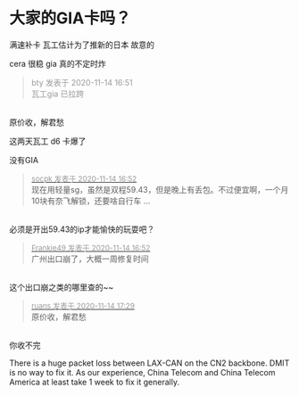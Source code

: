 # 大家的GIA卡吗？


满速补卡 瓦工估计为了推新的日本 故意的

cera 很稳 gia 真的不定时炸

<div class="quote"><blockquote><font color="#999999">bty 发表于 2020-11-14 16:51</font><br />
<font color="#999999">瓦工gia 已拉跨</font></blockquote></div><br />
原价收，解君愁

这两天瓦工 d6 卡爆了

没有GIA

<div class="quote"><blockquote><font size="2"><a href="https://www.hostloc.com/forum.php?mod=redirect&amp;goto=findpost&amp;pid=9453752&amp;ptid=766666" target="_blank"><font color="#999999">socpk 发表于 2020-11-14 16:52</font></a></font><br />
现在用轻量sg，虽然是双程59.43，但是晚上有丢包。不过便宜啊，一个月10块有奈飞解锁，还要啥自行车 ...</blockquote></div><br />
必须是开出59.43的ip才能愉快的玩耍吧？

<div class="quote"><blockquote><font size="2"><a href="https://www.hostloc.com/forum.php?mod=redirect&amp;goto=findpost&amp;pid=9453748&amp;ptid=766666" target="_blank"><font color="#999999">Frankie49 发表于 2020-11-14 16:52</font></a></font><br />
广州出口崩了，大概一周修复时间</blockquote></div><br />
这个出口崩之类的哪里查的~~

<div class="quote"><blockquote><font size="2"><a href="https://www.hostloc.com/forum.php?mod=redirect&amp;goto=findpost&amp;pid=9453934&amp;ptid=766666" target="_blank"><font color="#999999">ruans 发表于 2020-11-14 17:29</font></a></font><br />
原价收，解君愁</blockquote></div><br />
你收不完

There is a huge packet loss between LAX-CAN on the CN2 backbone. DMIT is no way to fix it. As our experience, China Telecom and China Telecom America at least take 1 week to fix it generally.
